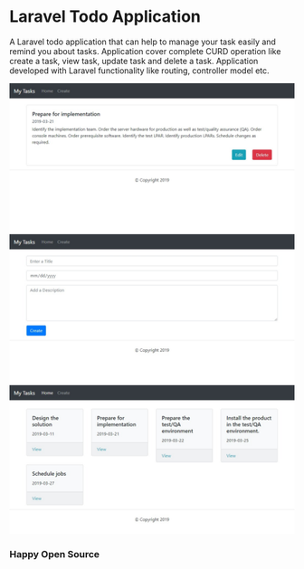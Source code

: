 # Laravel Todo Application

A Laravel todo application that can help to manage your task easily and remind you about tasks. Application cover complete CURD operation like create a task, view task, update task and delete a task. Application developed with Laravel functionality like routing, controller model etc.

<img src="1.jpg" >
<img src="2.jpg" >
<img src="3.jpg" >

### Happy Open Source 
